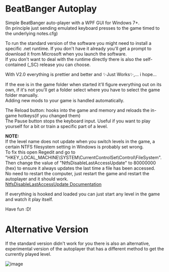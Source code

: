# BeatBanger Autoplay

Simple BeatBanger auto-player with a WPF GUI for Windows 7+. <br>
(In principle just sending emulated keyboard presses to the game timed to the underlying notes.cfg)

To run the standard version of the software you might need to install a specific .net runtime. If you don't have it already you'll get a prompt to download it from Microsoft when you launch the software. <br>
If you don't want to deal with the runtime directly there is also the self-contained (_SC) release you can choose.

With V2.0 everything is prettier and better and ✨Just Works✨,... i hope...

If the exe is in the game folder when started it'll figure everything out on its own, if it's not you'll get a folder select where you have to select the game folder manually.<br>
Adding new mods to your game is handled automatically.<br>

The Reload button: hooks into the game and memory and reloads the in-game hotkeys(if you changed them)<br>
The Pause button stops the keyboard input. Useful if you want to play yourself for a bit or train a specific part of a level.<br>

**NOTE:**<br>
If the level name does not update when you switch levels in the game, a certain NTFS filesystem setting in Windows is probably set wrong.<br>
To fix this open Regedit and go to "HKEY_LOCAL_MACHINE\SYSTEM\CurrentControlSet\Control\FileSystem".<br>
Then change the value of "NtfsDisableLastAccessUpdate" to 80000000 (hex) to ensure it always updates the last time a file has been  accessed.<br>
No need to restart the computer, just restart the game and restart the autoplayer and it should work.<br>
[NtfsDisableLastAccessUpdate Documentation](https://winaero.com/disable-ntfs-last-access-time-updates-in-windows-10/)

If everything is hooked and loaded you can just start any level in the game and watch it play itself.

Have fun :D!

# Alternative Version
If the standard version didn't work for you there is also an alternative, experimental version of the autoplayer that has a different method to get the currently played level.

![image](https://github.com/user-attachments/assets/8531e17c-2843-40b5-aecc-3db2c4b17865)
